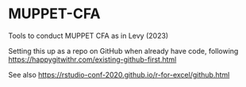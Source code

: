 # MUPPET-CFA
Tools to conduct MUPPET CFA as in Levy (2023)

Setting this up as a repo on GitHub when already have code, following https://happygitwithr.com/existing-github-first.html

See also 
https://rstudio-conf-2020.github.io/r-for-excel/github.html
